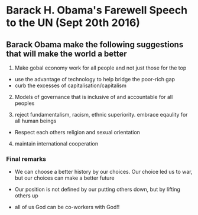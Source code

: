 # Barack H. Obama's Farewell Speech to the UN (Sept 20th 2016)

## Barack Obama make the following suggestions that will make the world a better 

1)  Make gobal economy work for all people and not just those for the top

 * use the advantage of technology to help bridge the poor-rich gap
 * curb the excesses of capitalisation/capitalism

2) Models of governance that is inclusive of and accountable for all peoples

3) reject fundamentalism, racism, ethnic superiority. embrace eqaulity for all human beings

 * Respect each others religion and sexual orientation

4) maintain international cooperation

### Final remarks

 * We can choose a better history by our choices. Our choice led us to war, but our choices can make a better future
 
 * Our position is not defined by our putting others down, but by lifting others up
 
 * all of us God can be co-workers with God!!
